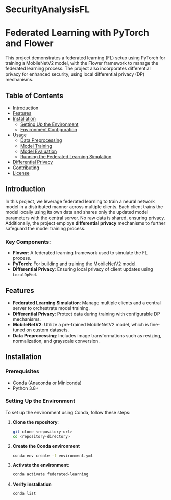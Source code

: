 # SecurityAnalysisFL

# Federated Learning with PyTorch and Flower

This project demonstrates a federated learning (FL) setup using PyTorch for training a MobileNetV2 model, with the Flower framework to manage the federated learning process. The project also incorporates differential privacy for enhanced security, using local differential privacy (DP) mechanisms.

## Table of Contents
- [Introduction](#introduction)
- [Features](#features)
- [Installation](#installation)
  - [Setting Up the Environment](#setting-up-the-environment)
  - [Environment Configuration](#environment-configuration)
- [Usage](#usage)
  - [Data Preprocessing](#data-preprocessing)
  - [Model Training](#model-training)
  - [Model Evaluation](#model-evaluation)
  - [Running the Federated Learning Simulation](#running-the-federated-learning-simulation)
- [Differential Privacy](#differential-privacy)
- [Contributing](#contributing)
- [License](#license)

## Introduction

In this project, we leverage federated learning to train a neural network model in a distributed manner across multiple clients. Each client trains the model locally using its own data and shares only the updated model parameters with the central server. No raw data is shared, ensuring privacy. Additionally, the project employs **differential privacy** mechanisms to further safeguard the model training process.

### Key Components:
- **Flower**: A federated learning framework used to simulate the FL process.
- **PyTorch**: For building and training the MobileNetV2 model.
- **Differential Privacy**: Ensuring local privacy of client updates using `LocalDpMod`.

## Features

- **Federated Learning Simulation**: Manage multiple clients and a central server to orchestrate model training.
- **Differential Privacy**: Protect data during training with configurable DP mechanisms.
- **MobileNetV2**: Utilize a pre-trained MobileNetV2 model, which is fine-tuned on custom datasets.
- **Data Preprocessing**: Includes image transformations such as resizing, normalization, and grayscale conversion.
  
## Installation

### Prerequisites
- Conda (Anaconda or Miniconda)
- Python 3.8+

### Setting Up the Environment

To set up the environment using Conda, follow these steps:

1. **Clone the repository**:

   ```bash
   git clone <repository-url>
   cd <repository-directory>
    ```

2. **Create the Conda environment**
    ```bash
   conda env create -f environment.yml
    ```
   
4. **Activate the environment**:

   ```bash
   conda activate federated-learning
   ```

4. **Verify installation**
    ```bash
   conda list
    ```